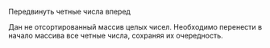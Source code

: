 Передвинуть четные числа вперед

Дан не отсортированный массив целых чисел. Необходимо перенести в начало массива все четные числа, сохраняя их очередность.

